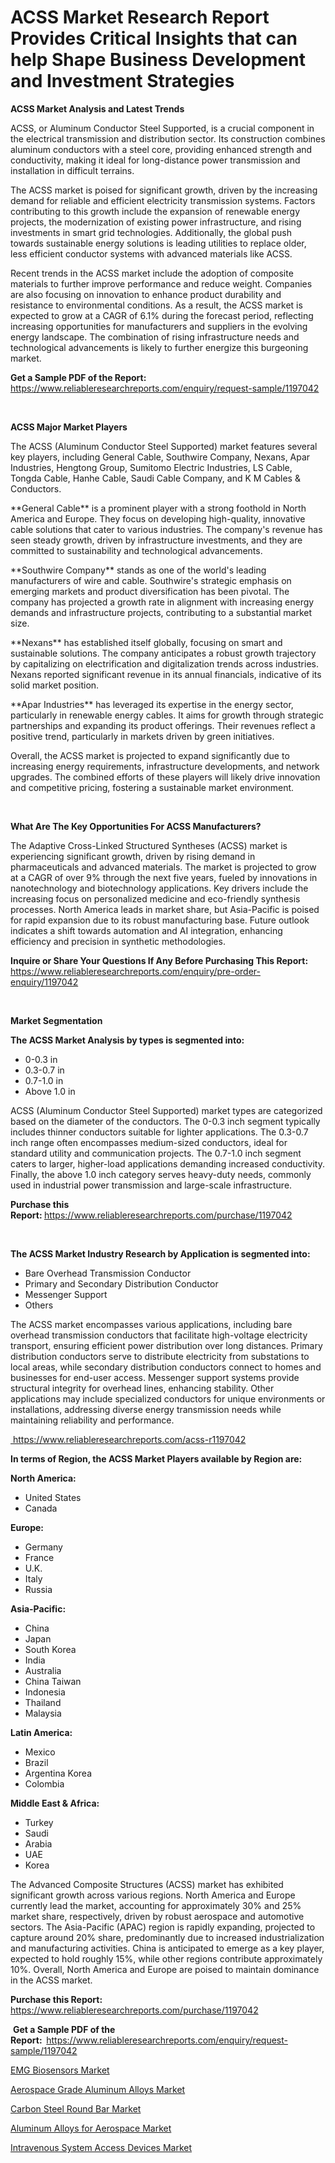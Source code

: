 <p><h1>ACSS Market Research Report Provides Critical Insights that can help Shape Business Development and Investment Strategies</h1></p><p><strong>ACSS Market Analysis and Latest Trends</strong></p>
<p><p>ACSS, or Aluminum Conductor Steel Supported, is a crucial component in the electrical transmission and distribution sector. Its construction combines aluminum conductors with a steel core, providing enhanced strength and conductivity, making it ideal for long-distance power transmission and installation in difficult terrains.</p><p>The ACSS market is poised for significant growth, driven by the increasing demand for reliable and efficient electricity transmission systems. Factors contributing to this growth include the expansion of renewable energy projects, the modernization of existing power infrastructure, and rising investments in smart grid technologies. Additionally, the global push towards sustainable energy solutions is leading utilities to replace older, less efficient conductor systems with advanced materials like ACSS.</p><p>Recent trends in the ACSS market include the adoption of composite materials to further improve performance and reduce weight. Companies are also focusing on innovation to enhance product durability and resistance to environmental conditions. As a result, the ACSS market is expected to grow at a CAGR of 6.1% during the forecast period, reflecting increasing opportunities for manufacturers and suppliers in the evolving energy landscape. The combination of rising infrastructure needs and technological advancements is likely to further energize this burgeoning market.</p></p>
<p><strong>Get a Sample PDF of the Report:&nbsp;</strong> <a href="https://www.reliableresearchreports.com/enquiry/request-sample/1197042?utm_campaign=37&utm_medium=2&utm_source=Github&utm_content=ia&utm_term=10112024&utm_id=acss">https://www.reliableresearchreports.com/enquiry/request-sample/1197042</a></p>
<p>&nbsp;</p>
<p><strong>ACSS Major Market Players</strong></p>
<p><p>The ACSS (Aluminum Conductor Steel Supported) market features several key players, including General Cable, Southwire Company, Nexans, Apar Industries, Hengtong Group, Sumitomo Electric Industries, LS Cable, Tongda Cable, Hanhe Cable, Saudi Cable Company, and K M Cables & Conductors. </p><p>**General Cable** is a prominent player with a strong foothold in North America and Europe. They focus on developing high-quality, innovative cable solutions that cater to various industries. The company's revenue has seen steady growth, driven by infrastructure investments, and they are committed to sustainability and technological advancements.</p><p>**Southwire Company** stands as one of the world's leading manufacturers of wire and cable. Southwire's strategic emphasis on emerging markets and product diversification has been pivotal. The company has projected a growth rate in alignment with increasing energy demands and infrastructure projects, contributing to a substantial market size.</p><p>**Nexans** has established itself globally, focusing on smart and sustainable solutions. The company anticipates a robust growth trajectory by capitalizing on electrification and digitalization trends across industries. Nexans reported significant revenue in its annual financials, indicative of its solid market position.</p><p>**Apar Industries** has leveraged its expertise in the energy sector, particularly in renewable energy cables. It aims for growth through strategic partnerships and expanding its product offerings. Their revenues reflect a positive trend, particularly in markets driven by green initiatives.</p><p>Overall, the ACSS market is projected to expand significantly due to increasing energy requirements, infrastructure developments, and network upgrades. The combined efforts of these players will likely drive innovation and competitive pricing, fostering a sustainable market environment.</p></p>
<p>&nbsp;</p>
<p><strong>What Are The Key Opportunities For ACSS Manufacturers?</strong></p>
<p><p>The Adaptive Cross-Linked Structured Syntheses (ACSS) market is experiencing significant growth, driven by rising demand in pharmaceuticals and advanced materials. The market is projected to grow at a CAGR of over 9% through the next five years, fueled by innovations in nanotechnology and biotechnology applications. Key drivers include the increasing focus on personalized medicine and eco-friendly synthesis processes. North America leads in market share, but Asia-Pacific is poised for rapid expansion due to its robust manufacturing base. Future outlook indicates a shift towards automation and AI integration, enhancing efficiency and precision in synthetic methodologies.</p></p>
<p><strong>Inquire or Share Your Questions If Any Before Purchasing This Report:</strong> <a href="https://www.reliableresearchreports.com/enquiry/pre-order-enquiry/1197042?utm_campaign=37&utm_medium=2&utm_source=Github&utm_content=ia&utm_term=10112024&utm_id=acss">https://www.reliableresearchreports.com/enquiry/pre-order-enquiry/1197042</a></p>
<p>&nbsp;</p>
<p><strong>Market Segmentation</strong></p>
<p><strong>The ACSS Market Analysis by types is segmented into:</strong></p>
<p><ul><li>0-0.3 in</li><li>0.3-0.7 in</li><li>0.7-1.0 in</li><li>Above 1.0 in</li></ul></p>
<p><p>ACSS (Aluminum Conductor Steel Supported) market types are categorized based on the diameter of the conductors. The 0-0.3 inch segment typically includes thinner conductors suitable for lighter applications. The 0.3-0.7 inch range often encompasses medium-sized conductors, ideal for standard utility and communication projects. The 0.7-1.0 inch segment caters to larger, higher-load applications demanding increased conductivity. Finally, the above 1.0 inch category serves heavy-duty needs, commonly used in industrial power transmission and large-scale infrastructure.</p></p>
<p><strong>Purchase this Report:&nbsp;</strong><a href="https://www.reliableresearchreports.com/purchase/1197042?utm_campaign=37&utm_medium=2&utm_source=Github&utm_content=ia&utm_term=10112024&utm_id=acss">https://www.reliableresearchreports.com/purchase/1197042</a></p>
<p>&nbsp;</p>
<p><strong>The ACSS Market Industry Research by Application is segmented into:</strong></p>
<p><ul><li>Bare Overhead Transmission Conductor</li><li>Primary and Secondary Distribution Conductor</li><li>Messenger Support</li><li>Others</li></ul></p>
<p><p>The ACSS market encompasses various applications, including bare overhead transmission conductors that facilitate high-voltage electricity transport, ensuring efficient power distribution over long distances. Primary distribution conductors serve to distribute electricity from substations to local areas, while secondary distribution conductors connect to homes and businesses for end-user access. Messenger support systems provide structural integrity for overhead lines, enhancing stability. Other applications may include specialized conductors for unique environments or installations, addressing diverse energy transmission needs while maintaining reliability and performance.</p></p>
<p><a href="https://www.reliableresearchreports.com/acss-r1197042?utm_campaign=37&utm_medium=2&utm_source=Github&utm_content=ia&utm_term=10112024&utm_id=acss">&nbsp;https://www.reliableresearchreports.com/acss-r1197042</a></p>
<p><strong>In terms of Region, the ACSS Market Players available by Region are:</strong></p>
<p>
    <p> <strong> North America: </strong>
        <ul>
            <li>United States</li>
            <li>Canada</li>
        </ul>
        </p> 
    <p> <strong> Europe: </strong>
        <ul>
            <li>Germany</li>
            <li>France</li>
            <li>U.K.</li>
            <li>Italy</li>
            <li>Russia</li>
        </ul>
        </p> 
    <p> <strong> Asia-Pacific: </strong>
        <ul>
            <li>China</li>
            <li>Japan</li>
            <li>South Korea</li>
            <li>India</li>
            <li>Australia</li>
            <li>China Taiwan</li>
            <li>Indonesia</li>
            <li>Thailand</li>
            <li>Malaysia</li>
        </ul>
        </p> 
    <p> <strong> Latin America: </strong>
        <ul>
            <li>Mexico</li>
            <li>Brazil</li>
            <li>Argentina Korea</li>
            <li>Colombia</li>
        </ul>
        </p> 
    <p> <strong> Middle East & Africa: </strong>
        <ul>
            <li>Turkey</li>
            <li>Saudi</li>
            <li>Arabia</li>
            <li>UAE</li>
            <li>Korea</li>
        </ul>
    </p>
    </p>
<p><p>The Advanced Composite Structures (ACSS) market has exhibited significant growth across various regions. North America and Europe currently lead the market, accounting for approximately 30% and 25% market share, respectively, driven by robust aerospace and automotive sectors. The Asia-Pacific (APAC) region is rapidly expanding, projected to capture around 20% share, predominantly due to increased industrialization and manufacturing activities. China is anticipated to emerge as a key player, expected to hold roughly 15%, while other regions contribute approximately 10%. Overall, North America and Europe are poised to maintain dominance in the ACSS market.</p></p>
<p><strong>Purchase this Report: </strong><a href="https://www.reliableresearchreports.com/purchase/1197042?utm_campaign=37&utm_medium=2&utm_source=Github&utm_content=ia&utm_term=10112024&utm_id=acss">https://www.reliableresearchreports.com/purchase/1197042</a></p>
<p>&nbsp;<strong>Get a Sample PDF of the Report:&nbsp;&nbsp;</strong><a href="https://www.reliableresearchreports.com/enquiry/request-sample/1197042?utm_campaign=37&utm_medium=2&utm_source=Github&utm_content=ia&utm_term=10112024&utm_id=acss">https://www.reliableresearchreports.com/enquiry/request-sample/1197042</a></p>
<p><strong></strong></p>
<p><p><a href="https://issuu.com/reportprime-2/docs/emg-biosensors-market-size-2030.ppt_9e24477e6be3e6?utm_campaign=37&utm_medium=2&utm_source=Github&utm_content=ia&utm_term=10112024&utm_id=acss">EMG Biosensors Market</a></p><p><a href="https://www.linkedin.com/pulse/consumer-behavior-shifts-aerospace-grade-aluminum-alloys-market-swb2f?utm_campaign=37&utm_medium=2&utm_source=Github&utm_content=ia&utm_term=10112024&utm_id=acss">Aerospace Grade Aluminum Alloys Market</a></p><p><a href="https://github.com/MegiDuro586/Market-Research-Report-List-1/blob/main/carbon-steel-round-bar-market.md?utm_campaign=37&utm_medium=2&utm_source=Github&utm_content=ia&utm_term=10112024&utm_id=acss">Carbon Steel Round Bar Market</a></p><p><a href="https://www.linkedin.com/pulse/navigating-aluminum-alloys-aerospace-market-expert-analysis-forecast-txygf?utm_campaign=37&utm_medium=2&utm_source=Github&utm_content=ia&utm_term=10112024&utm_id=acss">Aluminum Alloys for Aerospace Market</a></p><p><a href="https://issuu.com/reportprime-2/docs/intravenous-system-access-devices-m_0ff40f65b0034c?utm_campaign=37&utm_medium=2&utm_source=Github&utm_content=ia&utm_term=10112024&utm_id=acss">Intravenous System Access Devices Market</a></p></p>